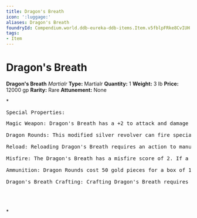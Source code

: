 ```yaml
---
title: Dragon's Breath
icon: ':luggage:'
aliases: Dragon's Breath
foundryId: Compendium.world.ddb-eureka-ddb-items.Item.v5fblpFRke8CvIUH
tags:
- Item
---
```


# Dragon's Breath

**Dragon's Breath**
_Martialr_
**Type:** Martialr
**Quantity:** 1
**Weight:** 3 lb
**Price:** 12000 gp
**Rarity:** Rare
**Attunement:** None

*<pre>Special Properties:
</pre>
<pre>Magic Weapon: Dragon's Breath has a +2 to attack and damage rolls and has it's range increased to 60/180ft.<br /><br />Dragon Rounds: This modified silver revolver can fire special elemental ammo called Dragon Rounds.<br />
Reload: Reloading Dragon's Breath requires an action to manually load each round into the six chambers. The gun can hold up to six rounds at a time.

Misfire: The Dragon's Breath has a misfire score of 2. If a 1 is rolled on an attack roll with this weapon, it misfires. When it misfires, the gun is jammed and cannot be used again until it is unjammed. Clearing a jammed gun requires an action and a successful DC 15 Tinker's Tools check.

Ammunition: Dragon Rounds cost 50 gold pieces for a box of 12 rounds. Regular bullets can be used in the Dragon Revolver, but they do not benefit from the elemental damage.

Dragon's Breath Crafting: Crafting Dragon's Breath requires proficiency with Tinker's Tools and the Gunsmithing feat. The materials cost is 600 gold pieces.</pre>
<br /><br /><br />*